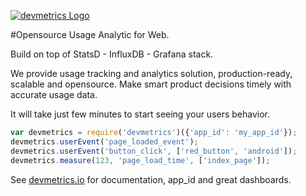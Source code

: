 [![devmetrics Logo](http://www.devmetrics.io/images/npmjs/logo.png)](http://www.devmetrics.io)

#Opensource Usage Analytic for Web.

Build on top of StatsD - InfluxDB - Grafana stack.

We provide usage tracking and analytics solution, production-ready, scalable and opensource. Make smart product decisions timely with accurate usage data.

It will take just few minutes to start seeing your users behavior.

```js
var devmetrics = require('devmetrics')({'app_id': 'my_app_id'});
devmetrics.userEvent('page_loaded_event');
devmetrics.userEvent('button_click', ['red_button', 'android']);
devmetrics.measure(123, 'page_load_time', ['index_page']);
```

See [devmetrics.io](http://www.devmetrics.io) for documentation, app_id and great dashboards.